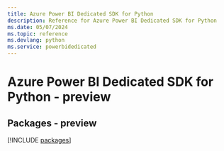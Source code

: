 ```yaml
---
title: Azure Power BI Dedicated SDK for Python
description: Reference for Azure Power BI Dedicated SDK for Python
ms.date: 05/07/2024
ms.topic: reference
ms.devlang: python
ms.service: powerbidedicated
---
```

# Azure Power BI Dedicated SDK for Python - preview
## Packages - preview
[!INCLUDE [packages](power-bi-dedicated-index.md)]